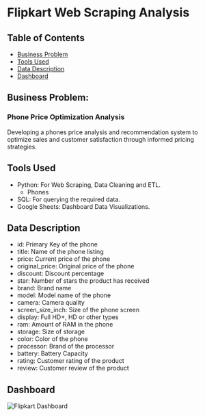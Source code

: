 # Flipkart Web Scraping Analysis

## Table of Contents
* [Business Problem](#business-problem)
* [Tools Used](#tools-used)
* [Data Description](#data-description)
* [Dashboard](#dashboard)

## Business Problem: 
### Phone Price Optimization Analysis

Developing a phones price analysis and recommendation system to optimize sales and customer satisfaction through informed pricing strategies.

## Tools Used
- Python: For Web Scraping, Data Cleaning and ETL.
  - Phones
- SQL: For querying the required data.
- Google Sheets: Dashboard Data Visualizations.

## Data Description
- id: Primary Key of the phone
- title: Name of the phone listing
- price: Current price of the phone
- original_price: Original price of the phone
- discount: Discount percentage
- star: Number of stars the product has received
- brand: Brand name
- model: Model name of the phone
- camera: Camera quality
- screen_size_inch: Size of the phone screen
- display: Full HD+, HD or other types
- ram: Amount of RAM in the phone
- storage: Size of storage
- color: Color of the phone
- processor: Brand of the processor
- battery: Battery Capacity
- rating: Customer rating of the product
- review: Customer review of the product

## Dashboard
![Flipkart Dashboard](https://github.com/user-attachments/assets/ef778ca9-ed08-4668-9427-059f61ab9424)
